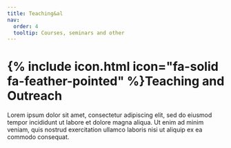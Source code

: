 ```yaml
---
title: Teaching&al
nav:
  order: 4
  tooltip: Courses, seminars and other
---
```


# {% include icon.html icon="fa-solid fa-feather-pointed" %}Teaching and Outreach

Lorem ipsum dolor sit amet, consectetur adipiscing elit, sed do eiusmod tempor incididunt ut labore et dolore magna aliqua.
Ut enim ad minim veniam, quis nostrud exercitation ullamco laboris nisi ut aliquip ex ea commodo consequat.


